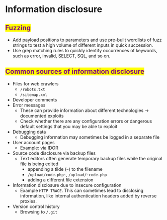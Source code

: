 # Information disclosure

## <mark style="color:purple;">Fuzzing</mark>

* Add payload positions to parameters and use pre-built wordlists of fuzz strings to test a high volume of different inputs in quick succession.
* Use grep matching rules to quickly identify occurrences of keywords, such as error, invalid, SELECT, SQL, and so on.

## <mark style="color:purple;">Common sources of information disclosure</mark>

* Files for web crawlers
  * `/robots.txt`
  * `/sitemap.xml`
* Developer comments
* Error messages
  * These can provide information about different technologies -> documented exploits
  * Check whether there are any configuration errors or dangerous default settings that you may be able to exploit
* Debugging data
  * Debugging information may sometimes be logged in a separate file
* User account pages
  * Example: via IDOR
* Source code disclosure via backup files
  * Text editors often generate temporary backup files while the original file is being edited
    * appending a tilde (`~`) to the filename
    * `/upload/code.php~`, `/upload/~code.php`
    * adding a different file extension
* Information disclosure due to insecure configuration
  * Example `HTTP TRACE`. This can sometimes lead to disclosing information, like internal authentication headers added by reverse proxies.
* Version control history
  * Browsing to `/.git`
